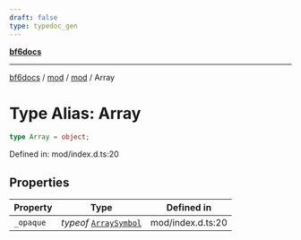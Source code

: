 ```yaml
---
draft: false
type: typedoc_gen
---
```


[**bf6docs**](../../../_index.md)

***

[bf6docs](../../../_index.md) / [mod](../../_index.md) / [mod](../_index.md) / Array

# Type Alias: Array

```ts
type Array = object;
```

Defined in: mod/index.d.ts:20

## Properties

| Property | Type | Defined in |
| ------ | ------ | ------ |
| <a id="_opaque"></a> `_opaque` | *typeof* [`ArraySymbol`](../ArraySymbol/_index.md) | mod/index.d.ts:20 |
